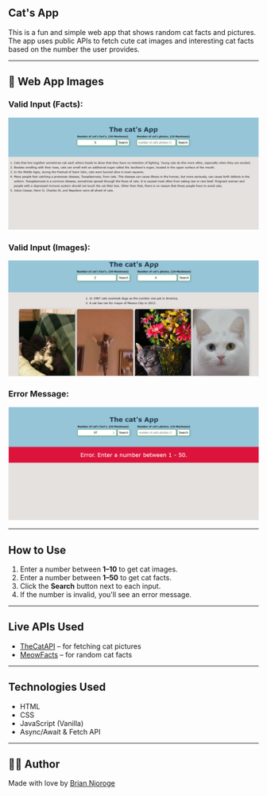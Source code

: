 ## Cat's App

This is a fun and simple web app that shows random cat facts and pictures.  
The app uses public APIs to fetch cute cat images and interesting cat facts based on the number the user provides.

---

## 📸 Web App Images

### Valid Input (Facts):

![Cat facts example](./src/images/fact-img.PNG)

### Valid Input (Images):

![Cat images example](./src/images/images-img.PNG)

### Error Message:

![Error for invalid input](./src/images/error-img.PNG)

---

## How to Use

1. Enter a number between **1–10** to get cat images.
2. Enter a number between **1–50** to get cat facts.
3. Click the **Search** button next to each input.
4. If the number is invalid, you'll see an error message.

---

## Live APIs Used

- [TheCatAPI](https://thecatapi.com/) – for fetching cat pictures
- [MeowFacts](https://meowfacts.herokuapp.com/) – for random cat facts

---

## Technologies Used

- HTML
- CSS
- JavaScript (Vanilla)
- Async/Await & Fetch API

---

## 🙋‍♂️ Author

Made with love by [Brian Njoroge](https://github.com/briannjoroge)
